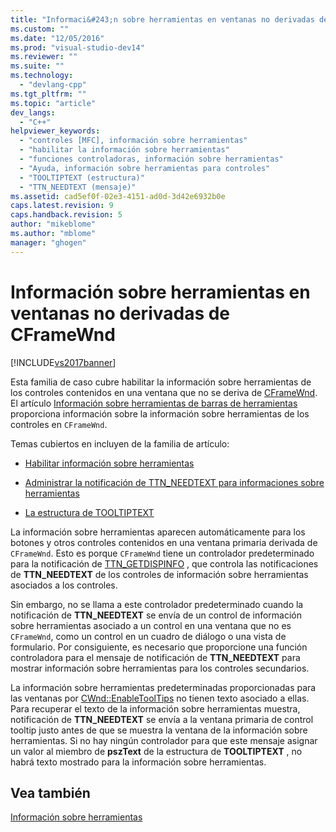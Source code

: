 ```yaml
---
title: "Informaci&#243;n sobre herramientas en ventanas no derivadas de CFrameWnd | Microsoft Docs"
ms.custom: ""
ms.date: "12/05/2016"
ms.prod: "visual-studio-dev14"
ms.reviewer: ""
ms.suite: ""
ms.technology: 
  - "devlang-cpp"
ms.tgt_pltfrm: ""
ms.topic: "article"
dev_langs: 
  - "C++"
helpviewer_keywords: 
  - "controles [MFC], información sobre herramientas"
  - "habilitar la información sobre herramientas"
  - "funciones controladoras, información sobre herramientas"
  - "Ayuda, información sobre herramientas para controles"
  - "TOOLTIPTEXT (estructura)"
  - "TTN_NEEDTEXT (mensaje)"
ms.assetid: cad5ef0f-02e3-4151-ad0d-3d42e6932b0e
caps.latest.revision: 9
caps.handback.revision: 5
author: "mikeblome"
ms.author: "mblome"
manager: "ghogen"
---
```

# Informaci&#243;n sobre herramientas en ventanas no derivadas de CFrameWnd
[!INCLUDE[vs2017banner](../assembler/inline/includes/vs2017banner.md)]

Esta familia de caso cubre habilitar la información sobre herramientas de los controles contenidos en una ventana que no se deriva de [CFrameWnd](../mfc/reference/cframewnd-class.md).  El artículo [Información sobre herramientas de barras de herramientas](../mfc/toolbar-tool-tips.md) proporciona información sobre la información sobre herramientas de los controles en `CFrameWnd`.  
  
 Temas cubiertos en incluyen de la familia de artículo:  
  
-   [Habilitar información sobre herramientas](../mfc/enabling-tool-tips.md)  
  
-   [Administrar la notificación de TTN\_NEEDTEXT para informaciones sobre herramientas](../mfc/handling-ttn-needtext-notification-for-tool-tips.md)  
  
-   [La estructura de TOOLTIPTEXT](../mfc/tooltiptext-structure.md)  
  
 La información sobre herramientas aparecen automáticamente para los botones y otros controles contenidos en una ventana primaria derivada de `CFrameWnd`.  Esto es porque `CFrameWnd` tiene un controlador predeterminado para la notificación de [TTN\_GETDISPINFO](http://msdn.microsoft.com/library/windows/desktop/bb760269) , que controla las notificaciones de **TTN\_NEEDTEXT** de los controles de información sobre herramientas asociados a los controles.  
  
 Sin embargo, no se llama a este controlador predeterminado cuando la notificación de **TTN\_NEEDTEXT** se envía de un control de información sobre herramientas asociado a un control en una ventana que no es `CFrameWnd`, como un control en un cuadro de diálogo o una vista de formulario.  Por consiguiente, es necesario que proporcione una función controladora para el mensaje de notificación de **TTN\_NEEDTEXT** para mostrar información sobre herramientas para los controles secundarios.  
  
 La información sobre herramientas predeterminadas proporcionadas para las ventanas por [CWnd::EnableToolTips](../Topic/CWnd::EnableToolTips.md) no tienen texto asociado a ellas.  Para recuperar el texto de la información sobre herramientas muestra, notificación de **TTN\_NEEDTEXT** se envía a la ventana primaria de control tooltip justo antes de que se muestra la ventana de la información sobre herramientas.  Si no hay ningún controlador para que este mensaje asignar un valor al miembro de **pszText** de la estructura de **TOOLTIPTEXT** , no habrá texto mostrado para la información sobre herramientas.  
  
## Vea también  
 [Información sobre herramientas](../mfc/tool-tips.md)